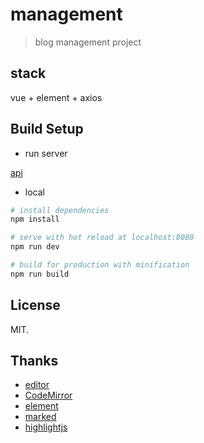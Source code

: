 # management

> blog management project

## stack

vue + element + axios

## Build Setup

+ run server

[api](https://github.com/Cacivy/koa-typescript)

+ local

``` bash
# install dependencies
npm install

# serve with hot reload at localhost:8080
npm run dev

# build for production with minification
npm run build
```

## License

MIT. 

## Thanks

- [editor](https://github.com/lepture/editor)
- [CodeMirror](http://codemirror.net/)
- [element](http://element.eleme.io/)
- [marked](https://github.com/chjj/marked)
- [highlightjs](https://highlightjs.org/)